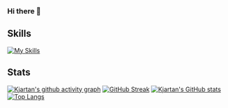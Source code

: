 ### Hi there 👋

## Skills
[![My Skills](https://skillicons.dev/icons?i=cpp,c,cs,unity,unreal,linux,react,dotnet,js,git,mysql,java,py)](https://skillicons.dev)

## Stats
[![Kjartan's github activity graph](https://github-readme-activity-graph.cyclic.app/graph?username=kjartanandersen&theme=github-compact)](https://github.com/ashutosh00710/github-readme-activity-graph)
[![GitHub Streak](https://streak-stats.demolab.com/?user=kjartanandersen&theme=material)](https://git.io/streak-stats)
[![Kjartan's GitHub stats](https://github-readme-stats-kappa-topaz.vercel.app/api?username=kjartanandersen&theme=noctis_minimus)](https://github.com/anuraghazra/github-readme-stats)
[![Top Langs](https://github-readme-stats.vercel.app/api/top-langs/?username=kjartanandersen&layout=compact&theme=noctis_minimus)](https://github.com/anuraghazra/github-readme-stats)

